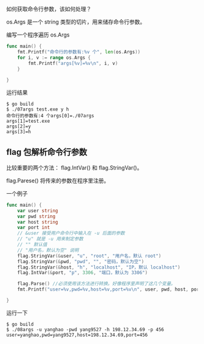 
如何获取命令行参数，该如何处理？

os.Args 是一个 string 类型的切片，用来储存命令行参数。

编写一个程序遍历 os.Args

```go
func main() {
	fmt.Printf("命令行的参数有:%v 个", len(os.Args))
	for i, v := range os.Args {
		fmt.Printf("args[%v]=%v\n", i, v)
	}
	
}
```

运行结果

```shell
$ go build
$ ./07args test.exe y h
命令行的参数有:4 个args[0]=./07args
args[1]=test.exe
args[2]=y
args[3]=h
```

## flag 包解析命令行参数

比较重要的两个方法： flag.IntVar() 和 flag.StringVar()。

flag.Parese() 将传来的参数在程序里注册。

一个例子

```go
func main() {
	var user string
	var pwd string
	var host string
	var port int
	// &user 接受用户命令行中输入在 -u 后面的参数
	// "u" 就是 -u 用来制定参数
	// "" 默认值
	// "用户名，默认为空" 说明
	flag.StringVar(&user, "u", "root", "用户名，默认 root")
	flag.StringVar(&pwd, "pwd", "", "密码，默认为空")
	flag.StringVar(&host, "h", "localhost", "IP，默认 localhost")
	flag.IntVar(&port, "p", 3306, "端口，默认为 3306")

	flag.Parse() //必须使用该方法进行转换。好像程序里声明了这几个变量。
	fmt.Printf("user=%v,pwd=%v,host=%v,port=%v\n", user, pwd, host, port)

}
```

运行一下

```shell
$ go build
$ ./08args -u yanghao -pwd yang9527 -h 198.12.34.69 -p 456
user=yanghao,pwd=yang9527,host=198.12.34.69,port=456
```

